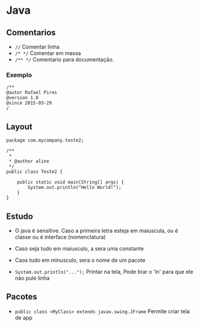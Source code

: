 # Java

## Comentarios
- `//` Comentar linha
- `/* */` Comentar em massa
- `/** */` Comentario para documentação.
### Exemplo
```Java, comentario
/**
@autor Rafael Pires
@version 1.0
@since 2015-03-29
/
```

  
## Layout

```Java, Base
package com.mycompany.teste2;

/**
 *
 * @author aline
 */
public class Teste2 {

    public static void main(String[] args) {
        System.out.println("Hello World!");
    }
}

```
## Estudo
- O java é sensitive. Caso a primeira letra esteja em maiuscula, ou é classe ou é interface (nomenclatura)
- Caso seja tudo em maiusculo, a sera uma constante
- Caos tudo em minusculo, sera o nome de um pacote


- `System.out.println("...");` Printar na tela, Pode tirar o 'ln' para que ele não pule linha

## Pacotes
- `public class <MyClass> extends javax.swing.JFrame` Permite criar tela de app

